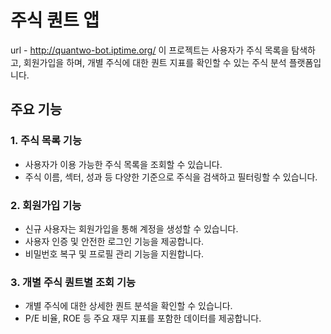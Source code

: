 # 주식 퀀트 앱

url - http://quantwo-bot.iptime.org/
이 프로젝트는 사용자가 주식 목록을 탐색하고, 회원가입을 하며, 개별 주식에 대한 퀀트 지표를 확인할 수 있는 주식 분석 플랫폼입니다.

## 주요 기능

### 1. 주식 목록 기능

- 사용자가 이용 가능한 주식 목록을 조회할 수 있습니다.
- 주식 이름, 섹터, 성과 등 다양한 기준으로 주식을 검색하고 필터링할 수 있습니다.

### 2. 회원가입 기능

- 신규 사용자는 회원가입을 통해 계정을 생성할 수 있습니다.
- 사용자 인증 및 안전한 로그인 기능을 제공합니다.
- 비밀번호 복구 및 프로필 관리 기능을 지원합니다.

### 3. 개별 주식 퀀트별 조회 기능

- 개별 주식에 대한 상세한 퀀트 분석을 확인할 수 있습니다.
- P/E 비율, ROE 등 주요 재무 지표를 포함한 데이터를 제공합니다.
